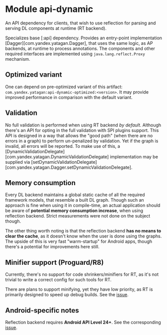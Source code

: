 # Module api-dynamic

An API dependency for clients, that wish to use reflection for parsing and serving DL components at runtime
(RT backend).

Specializes base [:api] dependency.
Provides an entry-point implementation [Dagger][com.yandex.yatagan.Dagger], that uses the same logic, as AP backends,
at runtime to process annotations. The components and other required interfaces are implemented using
`java.lang.reflect.Proxy` mechanism.

## Optimized variant

One can depend on pre-optimized variant of this artifact: `com.yandex.yatagan:api-dynamic-optimized:<version>`.
It may provide improved performance in comparison with the default variant.

## Validation

No full validation is performed when using RT backend _by default_.
Although there's an API for opting in the full validation with SPI plugins support.
This API is designed in a way that allows the "good path" (when there are no errors in a graph) to perform 
un-penalized by validation.
Yet if the graph is invalid, all errors will be reported.
To make use of this, a [DynamicValidationDelegate][com.yandex.yatagan.DynamicValidationDelegate] implementation
may be supplied via [setDynamicValidationDelegate][com.yandex.yatagan.Dagger.setDynamicValidationDelegate].

## Memory consumption

Every DL backend maintains a global static cache of all the required framework models, that resemble a built DL graph.
Though such an approach is fine when using it in compile-time, an actual application 
should be aware of **potential memory consumption increase**, when using reflection backend.
Strict measurements were not done on the subject though.

The other thing worth noting is that the reflection backend **has no means to clear the cache**, as it doesn't know
when the user is done using the graphs. The upside of this is very fast "warm-startup" for Android apps, 
though there's a potential for improvements here still.

## Minifier support (Proguard/R8)

Currently, there's no support for code shrinkers/minifiers for RT,
as it's not trivial to write a correct config for such tools for RT.

There are plans to support minifying, yet they have low priority, as RT is primarily designed to speed up debug builds.
See the [issue](https://st.yandex-team.ru/DAGGERLITE-33).

## Android-specific notes

Reflection backend requires **Android API Level 24+**.
See the corresponding [issue](https://st.yandex-team.ru/DAGGERLITE-25).